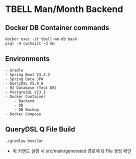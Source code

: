 # TBELL Man/Month Backend

## Docker DB Container commands
```shell
docker exec -it tbell-mm-db bash
psql -U cwchoiit -d mm
```

## Environments
    - Gradle 
    - Spring Boot V3.2.2
    - Spring Data JPA
    - QueryDSL V5.0.0
    - H2 Database (Test DB)
    - PostgreSQL V13.1
    - Docker Container 
        - Backend
        - DB
        - DB Backup
    - Docker Compose 

## QueryDSL Q File Build
```shell
./gradlew bootJar
```
- 위 커맨드 실행 시 src/main/generated 경로에 Q File 생성 확인